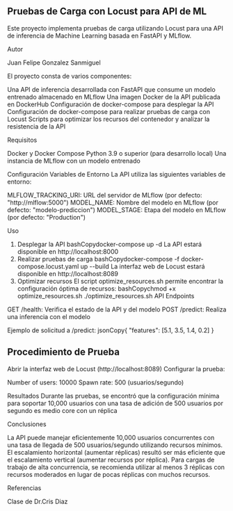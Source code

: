 ## Pruebas de Carga con Locust para API de ML 

Este proyecto implementa pruebas de carga utilizando Locust para una API de inferencia de Machine Learning basada en FastAPI y MLflow.

Autor

Juan Felipe Gonzalez Sanmiguel



El proyecto consta de varios componentes:

Una API de inferencia desarrollada con FastAPI que consume un modelo entrenado almacenado en MLflow
Una imagen Docker de la API publicada en DockerHub
Configuración de docker-compose para desplegar la API
Configuración de docker-compose para realizar pruebas de carga con Locust
Scripts para optimizar los recursos del contenedor y analizar la resistencia de la API

Requisitos

Docker y Docker Compose
Python 3.9 o superior (para desarrollo local)
Una instancia de MLflow con un modelo entrenado

Configuración
Variables de Entorno
La API utiliza las siguientes variables de entorno:

MLFLOW_TRACKING_URI: URL del servidor de MLflow (por defecto: "http://mlflow:5000")
MODEL_NAME: Nombre del modelo en MLflow (por defecto: "modelo-prediccion")
MODEL_STAGE: Etapa del modelo en MLflow (por defecto: "Production")

Uso
1. Desplegar la API
bashCopydocker-compose up -d
La API estará disponible en http://localhost:8000
2. Realizar pruebas de carga
bashCopydocker-compose -f docker-compose.locust.yaml up --build
La interfaz web de Locust estará disponible en http://localhost:8089
3. Optimizar recursos
El script optimize_resources.sh permite encontrar la configuración óptima de recursos:
bashCopychmod +x optimize_resources.sh
./optimize_resources.sh
API Endpoints

GET /health: Verifica el estado de la API y del modelo
POST /predict: Realiza una inferencia con el modelo

Ejemplo de solicitud a /predict:
jsonCopy{
  "features": [5.1, 3.5, 1.4, 0.2]
}



## Procedimiento de Prueba

Abrir la interfaz web de Locust (http://localhost:8089)
Configurar la prueba:

Number of users: 10000
Spawn rate: 500 (usuarios/segundo)


Resultados
Durante las pruebas, se encontró que la configuración mínima para soportar 10,000 usuarios con una tasa de adición de 500 usuarios por segundo es medio core con un réplica


Conclusiones

La API puede manejar eficientemente 10,000 usuarios concurrentes con una tasa de llegada de 500 usuarios/segundo utilizando recursos mínimos.
El escalamiento horizontal (aumentar réplicas) resultó ser más eficiente que el escalamiento vertical (aumentar recursos por réplica).
Para cargas de trabajo de alta concurrencia, se recomienda utilizar al menos 3 réplicas con recursos moderados en lugar de pocas réplicas con muchos recursos.

Referencias

Clase de Dr.Cris Diaz
